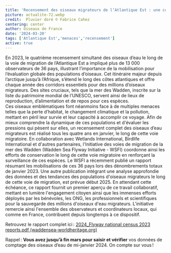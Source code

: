 ```yaml
---
title: 'Recensement des oiseaux migrateurs de l’Atlantique Est : une collaboration internationale et des résultats prometteurs'
picture: actualite-72.webp
credit:  Pluvier doré © Fabrice Cahez
centering: center
author: Oiseaux de France
date: '2024-03-20'
tags: ['Atlantique Est','menaces','recensement']
active: true
---
```


En 2023, le quatrième recensement simultané des oiseaux d’eau le long de la voie de migration de l’Atlantique Est a impliqué plus de 13 000 observateurs de 36 pays, illustrant l’importance de la mobilisation pour l’évaluation globale des populations d’oiseaux. Cet itinéraire majeur depuis l’arctique jusqu’à l’Afrique, s’étend le long des côtes atlantiques et offre chaque année des corridors essentiels pour des millions d’oiseaux migrateurs. Des sites cruciaux, tels que la mer des Wadden, inscrite sur la liste du patrimoine mondial de l’UNESCO, servent ainsi de lieux de reproduction, d’alimentation et de repos pour ces espèces.  
Ces oiseaux emblématiques font néanmoins face à de multiples menaces telles que la perte d’habitat, le changement climatique et la pollution, mettant en péril leur survie et leur capacité à accomplir ce voyage. Afin de mieux comprendre la dynamique de ces populations et d'évaluer les pressions qui pèsent sur elles, un recensement complet des oiseaux d’eau migrateurs est réalisé tous les quatre ans en janvier, le long de cette voie migratoire. En collaboration avec Wetlands International, Birdlife International et d'autres partenaires, l'Initiative des voies de migration de la mer des Wadden (Wadden Sea Flyway Initiative - WSFI) coordonne ainsi les efforts de conservation le long de cette voie migratoire en renforçant la surveillance de ces espèces. 
Le WSFI a récemment publié un rapport résumant les mobilisations de ces 36 pays lors des dénombrements totaux de janvier 2023. Une autre publication intégrant une analyse approfondie des données et des tendances des populations d'oiseaux migrateurs le long de cette voie de migration, est prévue début 2025. En attendant cette échéance, ce rapport fournit un premier aperçu de ce travail collaboratif, mettant en lumière l'engagement citoyen ainsi que les immenses efforts déployés par les bénévoles, les ONG, les professionnels et scientifiques pour la sauvegarde des millions d'oiseaux d'eau migrateurs. 
L'initiative remercie ainsi l'ensemble des observateurs et coordinateurs locaux, qui comme en France, contribuent depuis longtemps à ce dispositif.

 
Retrouvez le rapport complet ici : [2024_Flyway national census 2023 reports.pdf (waddensea-worldheritage.org)](https://www.waddensea-worldheritage.org/sites/default/files/2024_Flyway%20national%20census%202023%20reports.pdf)
 
Rappel : **Vous avez jusqu’à fin mars pour saisir et vérifier** vos données de comptage des oiseaux d’eau de mi-janvier 2024. On compte sur vous !  
